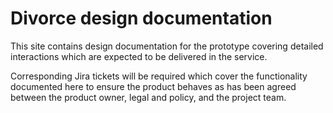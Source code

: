 # Divorce design documentation

This site contains design documentation for the prototype covering
detailed interactions which are expected to be delivered in the service.

Corresponding Jira tickets will be required which cover the
functionality documented here to ensure the product behaves as has been
agreed between the product owner, legal and policy, and the project
team.
